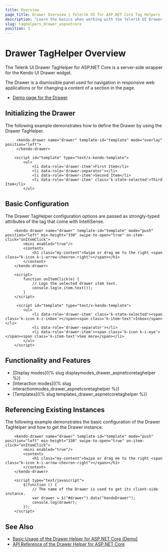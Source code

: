 ```yaml
---
title: Overview
page_title: Drawer Overview | Telerik UI for ASP.NET Core Tag Helpers
description: "Learn the basics when working with the Telerik UI Drawer TagHelper for ASP.NET Core (MVC 6 or ASP.NET Core MVC)."
slug: taghelpers_drawer_aspnetcore
position: 1
---
```


# Drawer TagHelper Overview

The Telerik UI Drawer TagHelper for ASP.NET Core is a server-side wrapper for the Kendo UI Drawer widget.

The Drawer is a dismissible panel used for navigation in responsive web applications or for changing a content of a section in the page.

* [Demo page for the Drawer](https://demos.telerik.com/aspnet-core/drawer/index)

## Initializing the Drawer

The following example demonstrates how to define the Drawer by using the Drawer TagHelper.

```TagHelper
     <kendo-drawer name="drawer" template-id="template" mode="overlay" position="left">
     </kendo-drawer>
```
```Template
    <script id="template" type="text/x-kendo-template">
        <ul>
            <li data-role='drawer-item'>First Item</li>
            <li data-role='drawer-separator'></li>
            <li data-role='drawer-item'>Second Item</li>
            <li data-role='drawer-item' class='k-state-selected'>Third Item</li>
        </ul>
```

## Basic Configuration

The Drawer TagHelper configuration options are passed as strongly-typed attributes of the tag that come with IntelliSense.

```TagHelper
    <kendo-drawer name="drawer" template-id="template" mode="push" position="left" min-height="330" swipe-to-open="true" on-item-click="onItemClick">
        <mini enabled="true"/>
        <content>
            <h1 class="my-content">Swipe or drag me to the right <span class="k-icon k-i-arrow-chevron-right"></span></h1>
        </content>
    </kendo-drawer>
```
```EventHandler
    <script>
        function onItemClick(e) {
            // Logs the selected drawer item text.
            console.log(e.item.text());
        }
    </script>
```
```Template
     <script id="template" type="text/x-kendo-template">
        <ul>
            <li data-role='drawer-item' class='k-state-selected'><span class='k-icon k-i-inbox'></span><span class='k-item-text'>Inbox</span></li>
            <li data-role='drawer-separator'></li>
            <li data-role='drawer-item'><span class='k-icon k-i-eye'></span><span class='k-item-text'>See more</span></li>
        </ul>
    </script>
```

## Functionality and Features

* [Display modes]({% slug displaymodes_drawer_aspnetcoretaghelper %})
* [Interaction modes]({% slug interactionmodes_drawer_aspnetcoretaghelper %})
* [Templates]({% slug templates_drawer_aspnetcoretaghelper %})

## Referencing Existing Instances

The following example demonstrates the basic configuration of the Drawer TagHelper and how to get the Drawer instance.

```TagHelper
    <kendo-drawer name="drawer" template-id="template" mode="push" position="left" min-height="330" swipe-to-open="true" on-item-click="onItemClick">
        <mini enabled="true"/>
        <content>
            <h1 class="my-content">Swipe or drag me to the right <span class="k-icon k-i-arrow-chevron-right"></span></h1>
        </content>
    </kendo-drawer>

    <script type="text/javascript">
        $(function () {
            // The name of the Drawer is used to get its client-side instance.
            var drawer = $("#drawer").data("kendoDrawer");
            console.log(drawer);
        });
    </script>
```

## See Also

* [Basic Usage of the Drawer Helper for ASP.NET Core (Demo)](https://demos.telerik.com/aspnet-core/drawer/index)
* [API Reference of the Drawer Helper for ASP.NET Core](/api/drawer)

